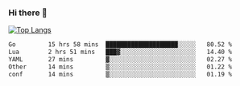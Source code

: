 ### Hi there 👋

<!--
**3Xpl0it3r/3Xpl0it3r** is a ✨ _special_ ✨ repository because its `README.md` (this file) appears on your GitHub profile.

Here are some ideas to get you started:

- 🔭 I’m currently working on ...
- 🌱 I’m currently learning ...
- 👯 I’m looking to collaborate on ...
- 🤔 I’m looking for help with ...
- 💬 Ask me about ...
- 📫 How to reach me: ...
- 😄 Pronouns: ...
- ⚡ Fun fact: ...
-->


[![Top Langs](https://github-readme-stats.vercel.app/api/top-langs/?username=3Xpl0it3r&layout=compact)](https://github.com/3Xpl0it3r/3Xpl0it3r)

<!--START_SECTION:waka-->

```txt
Go         15 hrs 58 mins  ████████████████████░░░░░   80.52 %
Lua        2 hrs 51 mins   ███▓░░░░░░░░░░░░░░░░░░░░░   14.40 %
YAML       27 mins         ▓░░░░░░░░░░░░░░░░░░░░░░░░   02.27 %
Other      14 mins         ▒░░░░░░░░░░░░░░░░░░░░░░░░   01.22 %
conf       14 mins         ▒░░░░░░░░░░░░░░░░░░░░░░░░   01.19 %
```

<!--END_SECTION:waka-->
